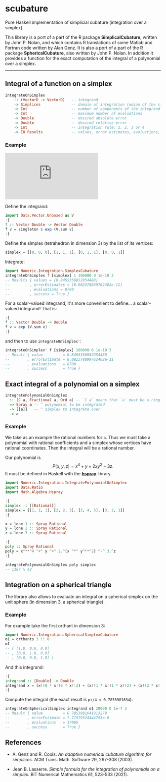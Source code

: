 # scubature

Pure Haskell implementation of simplicial cubature (integration over a simplex).

This library is a port of a part of the R package **SimplicalCubature**, 
written by John P. Nolan, and which contains R translations of 
some Matlab and Fortran code written by Alan Genz. 
It is also a port of a part of the R package **SphericalCubature**, also 
written by John P. Nolan. 
In addition it provides a function for the exact computation of the integral 
of a polynomial over a simplex.

___

## Integral of a function on a simplex

```haskell
integrateOnSimplex
    :: (VectorD -> VectorD)   -- integrand
    -> Simplices              -- domain of integration (union of the simplices)
    -> Int                    -- number of components of the integrand
    -> Int                    -- maximum number of evaluations
    -> Double                 -- desired absolute error
    -> Double                 -- desired relative error
    -> Int                    -- integration rule: 1, 2, 3 or 4
    -> IO Results             -- values, error estimates, evaluations, success
```

### Example

![equation](http://latex.codecogs.com/gif.latex?%5Cint_0%5E1%5Cint_0%5Ex%5Cint_0%5Ey%5Cexp%28x+y+z%29%5C,%5Cmathrm%7Bd%7Dz%5C,%5Cmathrm%7Bd%7Dy%5C,%5Cmathrm%7Bd%7Dx=%5Cfrac%7B1%7D%7B6%7D%28e-1%29%5E3%5Capprox%20.8455356853)

Define the integrand:

```haskell
import Data.Vector.Unboxed as V
:{
f :: Vector Double -> Vector Double
f v = singleton $ exp (V.sum v)
:}
```

Define the simplex (tetrahedron in dimension 3) by the list of its vertices:

```haskell
simplex = [[0, 0, 0], [1, 1, 1], [0, 1, 1], [0, 0, 1]]
```

Integrate:

```haskell
import Numeric.Integration.SimplexCubature
integrateOnSimplex f [simplex] 1 100000 0 1e-10 3
-- Results { values = [0.8455356852954488]
--         , errorEstimates = [8.082378899762402e-11]
--         , evaluations = 8700
--         , success = True }
```

For a scalar-valued integrand, it's more convenient to define... a scalar-valued
integrand! That is:

```haskell
:{
f :: Vector Double -> Double
f v = exp (V.sum v)
:}
```

and then to use `integrateOnSimplex'`:

```haskell
integrateOnSimplex' f [simplex] 100000 0 1e-10 3
-- Result { value         = 0.8455356852954488
--        , errorEstimate = 8.082378899762402e-11
--        , evaluations   = 8700
--        , success       = True }
```


## Exact integral of a polynomial on a simplex

```haskell
integratePolynomialOnSimplex
  :: (C a, Fractional a, Ord a) -- `C a` means that `a` must be a ring
  => Spray a -- ^ polynomial to be integrated
  -> [[a]]   -- ^ simplex to integrate over
  -> a
```

### Example

We take as an example the rational numbers for `a`. Thus we must take a 
polynomial with rational coefficients and a simplex whose vertices 
have rational coordinates. Then the integral will be a rational number.

Our polynomial is $$P(x, y, z) = x^4 + y + 2xy^2 - 3z.$$
It must be defined in Haskell with the 
[**hspray**](https://github.com/stla/hspray) library.

```haskell
import Numeric.Integration.IntegratePolynomialOnSimplex
import Data.Ratio
import Math.Algebra.Hspray 

:{
simplex :: [[Rational]]
simplex = [[1, 1, 1], [2, 2, 3], [3, 4, 5], [3, 2, 1]]
:}

x = lone 1 :: Spray Rational
y = lone 2 :: Spray Rational
z = lone 3 :: Spray Rational

:{
poly :: Spray Rational
poly = x^**^4 ^+^ y ^+^ 2.^(x ^*^ y^**^2) ^-^ 3.^z
:}

integratePolynomialOnSimplex poly simplex
-- 1387 % 42
```


## Integration on a spherical triangle

The library also allows to evaluate an integral on a spherical simplex on the
unit sphere (in dimension 3, a spherical triangle).

### Example

For example take the first orthant in dimension 3:

```haskell
import Numeric.Integration.SphericalSimplexCubature
o1 = orthants 3 !! 0
o1
-- [ [1.0, 0.0, 0.0]
-- , [0.0, 1.0, 0.0]
-- , [0.0, 0.0, 1.0] ]
```

And this integrand:

```haskell
:{
integrand :: [Double] -> Double
integrand x = (x!!0 * x!!0 * x!!2) + (x!!1 * x!!1 * x!!2) + (x!!2 * x!!2 * x!!2)
:}
```

Compute the integral (the exact result is `pi/4 ≈ 0.7853981634`):

```haskell
integrateOnSphericalSimplex integrand o1 20000 0 1e-7 3
-- Result { value         = 0.7853981641913279
--        , errorEstimate = 7.71579524444753e-8
--        , evaluations   = 17065
--        , success       = True }
```


## References

- A. Genz and R. Cools. 
  *An adaptive numerical cubature algorithm for simplices.* 
  ACM Trans. Math. Software 29, 297-308 (2003).

- Jean B. Lasserre.
  *Simple formula for the integration of polynomials on a simplex.* 
  BIT Numerical Mathematics 61, 523-533 (2021).